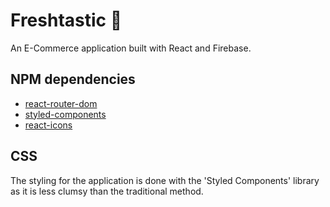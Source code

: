 # Freshtastic :watermelon:

An E-Commerce application built with React and Firebase.


## NPM dependencies

* [react-router-dom](https://www.npmjs.com/package/react-router-dom)
* [styled-components](https://www.npmjs.com/package/styled-components)
* [react-icons](https://www.npmjs.com/package/react-icons)
## CSS
The styling for the application is done with the 'Styled Components' library as it is less clumsy than the traditional method.